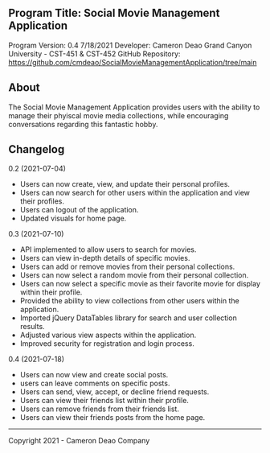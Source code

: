 Program Title: Social Movie Management Application
------------------------------------------------------------------

Program Version: 0.4 7/18/2021
Developer: Cameron Deao
Grand Canyon University - CST-451 & CST-452
GitHub Repository: https://github.com/cmdeao/SocialMovieManagementApplication/tree/main


About
------------------------------------------------------------------
The Social Movie Management Application provides
users with the ability to manage their phyiscal
movie media collections, while encouraging
conversations regarding this fantastic hobby.


Changelog
------------------------------------------------------------------
0.2 (2021-07-04)
- Users can now create, view, and update their personal profiles.
- Users can now search for other users within the application and
  view their profiles.
- Users can logout of the application.
- Updated visuals for home page.


0.3 (2021-07-10)
- API implemented to allow users to search for movies.
- Users can view in-depth details of specific movies.
- Users can add or remove movies from their personal collections.
- Users can now select a random movie from their personal collection.
- Users can now select a specific movie as their favorite movie for
  display within their profile.
- Provided the ability to view collections from other users
  within the application.
- Imported jQuery DataTables library for search and user collection
  results.
- Adjusted various view aspects within the application.
- Improved security for registration and login process.

0.4 (2021-07-18)
- Users can now view and create social posts.
- users can leave comments on specific posts.
- Users can send, view, accept, or decline friend requests.
- Users can view their friends list within their profile.
- Users can remove friends from their friends list.
- Users can view their friends posts from the home page.

------------------------------------------------------------------

Copyright 2021 - Cameron Deao Company